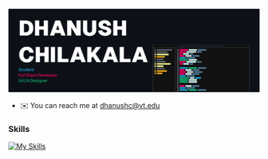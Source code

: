 ![Github Overview](https://raw.githubusercontent.com/Ddundee/Ddundee/main/intro.svg)

* ✉️ You can reach me at [dhanushc@vt.edu](mailto:dhanushc@vt.edu)

### Skills

[![My Skills](https://skillicons.dev/icons?i=java,js,py,ts,astro,react,electron,nextjs,tailwind,docker,git,gcp,mongodb,vim,pr,ps&theme=dark)](https://skillicons.dev)
